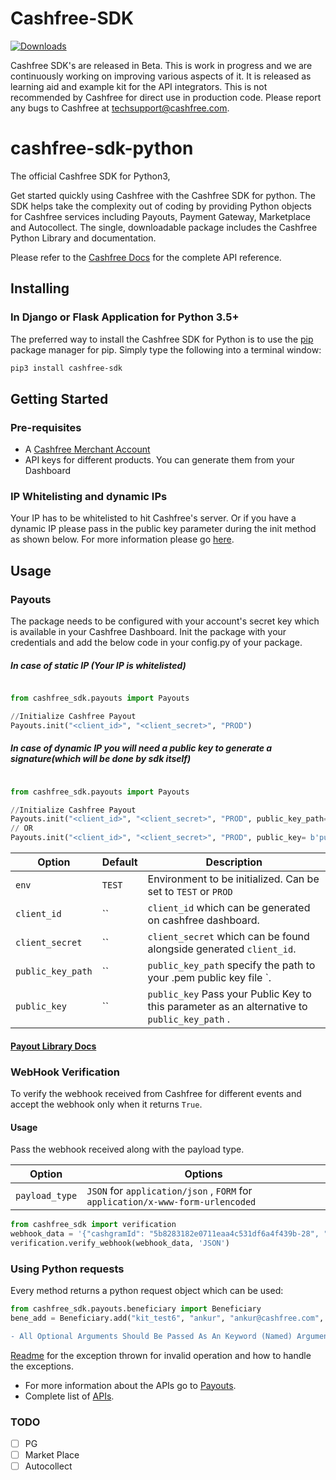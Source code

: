 # Cashfree-SDK

[![Downloads](https://pepy.tech/badge/cashfree-sdk/month)](https://pepy.tech/project/cashfree-sdk)

Cashfree SDK's are released in Beta. This is work in progress and we are continuously working on improving various aspects of it. It is released as learning aid and example kit for the API integrators. This is not recommended by Cashfree for direct use in production code. Please report any bugs to Cashfree at techsupport@cashfree.com.
# cashfree-sdk-python

The official Cashfree SDK for Python3,

Get started quickly using Cashfree with the Cashfree SDK for python. The SDK helps take the complexity out of coding by providing Python objects for Cashfree services including Payouts, Payment Gateway, Marketplace and Autocollect. The single, downloadable package includes the Cashfree Python Library and documentation.

Please refer to the [Cashfree Docs](https://docs.cashfree.com/docs/)  for the complete API reference.

## Installing
### In Django or Flask Application for Python 3.5+

The preferred way to install the Cashfree SDK for Python is to use the [pip](https://pypi.org/project/pip/) package manager for pip. Simply type the following into a terminal window:
```sh
pip3 install cashfree-sdk
```

## Getting Started
### Pre-requisites
  - A [Cashfree Merchant Account](https://merchant.cashfree.com/merchant/sign-up)
  - API keys for different products. You can generate them from your Dashboard
### IP Whitelisting and dynamic IPs
Your IP has to be whitelisted to hit Cashfree's server. Or if you have a dynamic IP please pass in the public key parameter during the init method as shown below. For more information please go [here](https://dev.cashfree.com/development/quickstart#ip-whitelisting).
## Usage
### Payouts
The package needs to be configured with your account's secret key which is available in your Cashfree Dashboard.
Init the package with your credentials and add the below code in your config.py of your package.
##### In case of static IP (Your IP is whitelisted)
```python

from cashfree_sdk.payouts import Payouts

//Initialize Cashfree Payout
Payouts.init("<client_id>", "<client_secret>", "PROD")
```
##### In case of dynamic IP you will need a public key to generate a signature(which will be done by sdk itself)

```python

from cashfree_sdk.payouts import Payouts

//Initialize Cashfree Payout
Payouts.init("<client_id>", "<client_secret>", "PROD", public_key_path='/User/Cashfree/file_path.pem')
// OR
Payouts.init("<client_id>", "<client_secret>", "PROD", public_key= b'public key')
```


| Option              | Default                       | Description                                                                           |
| ------------------- | ----------------------------- | ------------------------------------------------------------------------------------- |
| `env`        | `TEST`                        | Environment to be initialized. Can be set to `TEST` or `PROD` |
| `client_id` | ``                             | `client_id` which can be generated on cashfree dashboard.                  |
| `client_secret`         | ``                        | `client_secret` which can be found alongside generated `client_id`. |
| `public_key_path`         | ``                        | `public_key_path` specify the path to your .pem public key file `. |
| `public_key`         | ``                        | `public_key` Pass your Public Key to this parameter as an alternative to `public_key_path` . |                     

#### [Payout Library Docs](cashfree_sdk/payouts/README.md)

### WebHook Verification

To verify the webhook received from Cashfree for different events and accept the webhook only when it returns `True`.

#### Usage
Pass the webhook received along with the payload type.

| Option              | Options                       |
| ------------------- | ----------------------------- |
| `payload_type`        | `JSON` for `application/json` , `FORM` for `application/x-www-form-urlencoded`                      |


```python
from cashfree_sdk import verification
webhook_data = '{"cashgramId": "5b8283182e0711eaa4c531df6a4f439b-28", "event": "CASHGRAM_EXPIRED", "eventTime": "2020-01-03 15:01:06", "reason": "OTP_ATTEMPTS_EXCEEDED", "signature": "TBpM+4nr1DsWsov7QiHSTfRJP4Z9BD8XrDgEhBlf9ss="}'
verification.verify_webhook(webhook_data, 'JSON')
```

### Using Python requests
Every method returns a python request object which can be used:
```python
from cashfree_sdk.payouts.beneficiary import Beneficiary
bene_add = Beneficiary.add("kit_test6", "ankur", "ankur@cashfree.com", "9999999999", "aakjakjakja")
```
```diff
- All Optional Arguments Should Be Passed As An Keyword (Named) Arguments
```
[Readme](cashfree_sdk/exceptions) for the exception thrown for invalid operation and how to handle the exceptions.

- For more information about the APIs go to [Payouts](Payouts).
- Complete list of [APIs](https://docs.cashfree.com/docs/payout/guide/#fetch-beneficiary-id).
### TODO
- [ ] PG
- [ ] Market Place
- [ ] Autocollect
